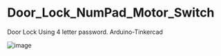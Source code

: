 # Door_Lock_NumPad_Motor_Switch

Door Lock Using 4 letter password. Arduino-Tinkercad

![image](https://user-images.githubusercontent.com/83703416/225219882-1b57b7f2-2345-4ee8-844d-ee5a341d3bb9.png)
